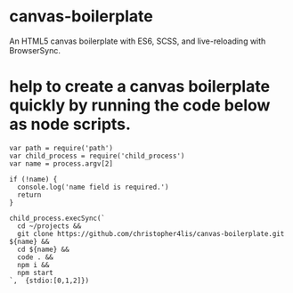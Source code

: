 # canvas-boilerplate
An HTML5 canvas boilerplate with ES6, SCSS, and live-reloading with BrowserSync.

# help to create a canvas boilerplate quickly by running the code below as node scripts.

```
var path = require('path')
var child_process = require('child_process')
var name = process.argv[2]

if (!name) {
  console.log('name field is required.')
  return
}

child_process.execSync(`
  cd ~/projects &&
  git clone https://github.com/christopher4lis/canvas-boilerplate.git ${name} &&
  cd ${name} &&
  code . &&
  npm i && 
  npm start
`,  {stdio:[0,1,2]})
```
